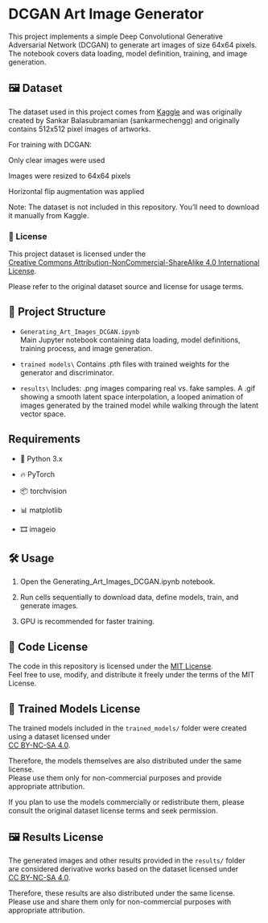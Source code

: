 # DCGAN Art Image Generator

This project implements a simple Deep Convolutional Generative Adversarial Network (DCGAN) to generate art images of size 64x64 pixels. The notebook covers data loading, model definition, training, and image generation.

## 🖼️ Dataset

The dataset used in this project comes from [Kaggle](https://www.kaggle.com/datasets/sankarmechengg/art-images-clear-and-distorted) and was originally created by Sankar Balasubramanian (sankarmechengg) and originally contains 512x512 pixel images of artworks.

For training with DCGAN:

Only clear images were used

Images were resized to 64x64 pixels

Horizontal flip augmentation was applied

Note: The dataset is not included in this repository. You’ll need to download it manually from Kaggle.

### 📜 License

This project dataset is licensed under the  
[Creative Commons Attribution-NonCommercial-ShareAlike 4.0 International License](https://creativecommons.org/licenses/by-nc-sa/4.0/).

Please refer to the original dataset source and license for usage terms.

## 🔧 Project Structure

- `Generating_Art_Images_DCGAN.ipynb`  
	Main Jupyter notebook containing data loading, model definitions, training process, and image generation.
  
- `trained models\`
	Contains .pth files with trained weights for the generator and discriminator.

- `results\`
	Includes: .png images comparing real vs. fake samples. A .gif showing a smooth latent space interpolation, a looped animation of images generated 	 by the trained model while walking through the latent vector space.

## Requirements

- 🐍 Python 3.x

- 🔥 PyTorch

- 📦 torchvision

- 📊 matplotlib

- 🎞️ imageio

## 🛠️ Usage

1. Open the Generating_Art_Images_DCGAN.ipynb notebook.

2. Run cells sequentially to download data, define models, train, and generate images.

3. GPU is recommended for faster training.

## 📜 Code License

The code in this repository is licensed under the [MIT License](LICENSE).  
Feel free to use, modify, and distribute it freely under the terms of the MIT License.

## 🤖 Trained Models License

The trained models included in the `trained_models/` folder were created using a dataset licensed under  
[CC BY-NC-SA 4.0](https://creativecommons.org/licenses/by-nc-sa/4.0/).

Therefore, the models themselves are also distributed under the same license.  
Please use them only for non-commercial purposes and provide appropriate attribution.

If you plan to use the models commercially or redistribute them, please consult the original dataset license terms and seek permission.

## 🖼️ Results License

The generated images and other results provided in the `results/` folder  
are considered derivative works based on the dataset licensed under  
[CC BY-NC-SA 4.0](https://creativecommons.org/licenses/by-nc-sa/4.0/).

Therefore, these results are also distributed under the same license.  
Please use and share them only for non-commercial purposes with appropriate attribution.

